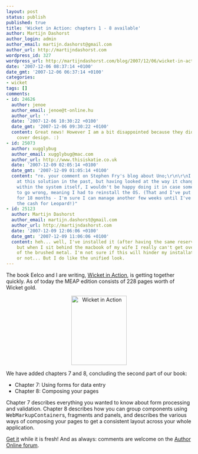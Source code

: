 ```yaml
---
layout: post
status: publish
published: true
title: 'Wicket in Action: chapters 1 - 8 available'
author: Martijn Dashorst
author_login: admin
author_email: martijn.dashorst@gmail.com
author_url: http://martijndashorst.com
wordpress_id: 327
wordpress_url: http://martijndashorst.com/blog/2007/12/06/wicket-in-action-chapters-1-8-available/
date: '2007-12-06 08:37:14 +0100'
date_gmt: '2007-12-06 06:37:14 +0100'
categories:
- wicket
tags: []
comments:
- id: 24626
  author: jenoe
  author_email: jenoe@t-online.hu
  author_url: ''
  date: '2007-12-06 10:30:22 +0100'
  date_gmt: '2007-12-06 09:30:22 +0100'
  content: Great news! However I am a bit disappointed because they did not pick my
    cover design. :)
- id: 25073
  author: xugglybug
  author_email: xugglybug@mac.com
  author_url: http://www.thisiskatie.co.uk
  date: '2007-12-09 02:05:14 +0100'
  date_gmt: '2007-12-09 01:05:14 +0100'
  content: "re. your comment on Stephen Fry's blog about Uno;\r\n\r\nI have looked
    at this solution in the past, but having looked at the way it changes settings
    within the system itself, I wouldn't be happy doing it in case something were
    to go wrong, meaning I had to reinstall the OS. (That and I've put up with it
    for 18 months - I'm sure I can manage another few weeks until I've scraped together
    the cash for Leopard!)"
- id: 25123
  author: Martijn Dashorst
  author_email: martijn.dashorst@gmail.com
  author_url: http://martijndashorst.com
  date: '2007-12-09 12:06:06 +0100'
  date_gmt: '2007-12-09 11:06:06 +0100'
  content: heh... well, I've installed it (after having the same reservation as you),
    but when I sit behind the macbook of my wife I really can't get over the ugliness
    of the brushed metal. I'm not sure if this will hinder my installation of Leopard
    or not... But I do like the unified look.
---
```

<p>The book Eelco and I are writing, <a href="http://manning.com/dashorst/" title="Manning: Wicket in Action">Wicket in Action</a>, is getting together quickly. As of today the MEAP edition consists of 228 pages worth of Wicket gold.</p>
<p style="text-align:center"><img src="http://martijndashorst.com/blog/wp-content/uploads/2007/12/wicket_in_action.jpg" alt="Wicket in Action" height="188" width="150" /></p>
<p>We have added chapters 7 and 8, concluding the second part of our book:</p>
<ul>
<li>Chapter 7: Using forms for data entry</li>
<li>Chapter 8: Composing your pages </li>
</ul>
<p>Chapter 7 describes everything you wanted to know about form processing and validation. Chapter 8 describes how you can group components using <tt>WebMarkupContainer</tt>s, fragments and panels, and describes the various ways of composing your pages to get a consistent layout across your whole application.</p>
<p>
<a href="http://manning.com/dashorst/" title="Manning: Wicket in Action">Get it</a> while it is fresh! And as always: comments are welcome on the <a href="http://www.manning-sandbox.com/forum.jspa?forumID=328" title="Sandbox: Wicket in Action">Author Online forum</a>.</p>
